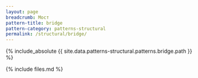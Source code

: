 ```yaml
---
layout: page
breadcrumb: Мост
pattern-title: bridge
pattern-category: patterns-structural
permalink: /structural/bridge/
---
```

{% include_absolute {{ site.data.patterns-structural.patterns.bridge.path }} %}

{% include files.md %}
